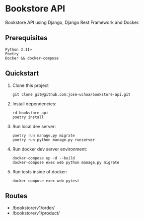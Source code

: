 # Bookstore API

Bookstore API using Django, Django Rest Framework and Docker.

## Prerequisites

```
Python 3.11>
Poetry
Docker && docker-compose

```

## Quickstart

1. Clone this project

   ```shell
   git clone git@github.com:jose-uchoa/bookstore-api.git
   ```

2. Install dependencies:

   ```shell
   cd bookstore-api
   poetry install
   ```

3. Run local dev server:

   ```shell
   poetry run manage.py migrate
   poetry run python manage.py runserver
   ```

4. Run docker dev server environment:

   ```shell
   docker-compose up -d --build
   docker-compose exec web python manage.py migrate
   ```

5. Run tests inside of docker:

   ```shell
   docker-compose exec web pytest
   ```

## Routes

- /bookstore/v1/order/
- /bookstore/v1/product/

